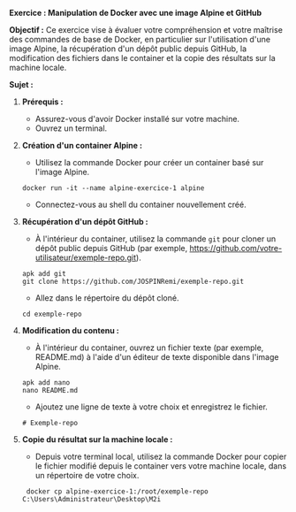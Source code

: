 **Exercice : Manipulation de Docker avec une image Alpine et GitHub**

**Objectif :**
Ce exercice vise à évaluer votre compréhension et votre maîtrise des commandes de base de Docker, en particulier sur l'utilisation d'une image Alpine, la récupération d'un dépôt public depuis GitHub, la modification des fichiers dans le container et la copie des résultats sur la machine locale.

**Sujet :**

1. **Prérequis :**

   - Assurez-vous d'avoir Docker installé sur votre machine.
   - Ouvrez un terminal.

2. **Création d'un container Alpine :**

   - Utilisez la commande Docker pour créer un container basé sur l'image Alpine.

   `docker run -it --name alpine-exercice-1 alpine`

   - Connectez-vous au shell du container nouvellement créé.

3. **Récupération d'un dépôt GitHub :**

   - À l'intérieur du container, utilisez la commande `git` pour cloner un dépôt public depuis GitHub (par exemple, https://github.com/votre-utilisateur/exemple-repo.git).

   ```
   apk add git
   git clone https://github.com/JOSPINRemi/exemple-repo.git
   ```

   - Allez dans le répertoire du dépôt cloné.

   ```
   cd exemple-repo
   ```

4. **Modification du contenu :**

   - À l'intérieur du container, ouvrez un fichier texte (par exemple, README.md) à l'aide d'un éditeur de texte disponible dans l'image Alpine.

   ```
   apk add nano
   nano README.md
   ```

   - Ajoutez une ligne de texte à votre choix et enregistrez le fichier.

   ```
   # Exemple-repo
   ```

5. **Copie du résultat sur la machine locale :**
   - Depuis votre terminal local, utilisez la commande Docker pour copier le fichier modifié depuis le container vers votre machine locale, dans un répertoire de votre choix.
   ```
    docker cp alpine-exercice-1:/root/exemple-repo C:\Users\Administrateur\Desktop\M2i
   ```
